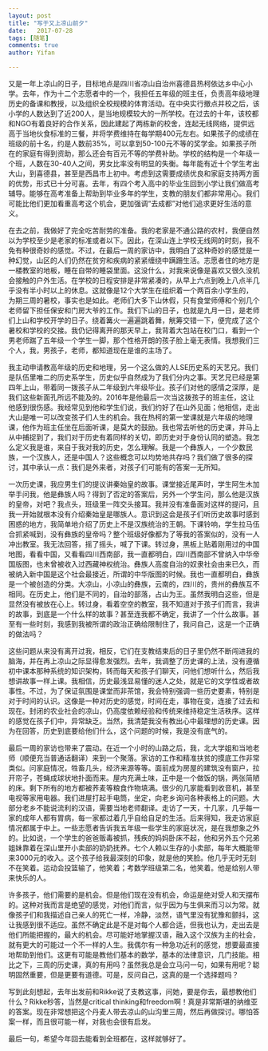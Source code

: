 ```yaml
---
layout: post
title: "写于又上凉山前夕"
date:   2017-07-28
tags: [随笔]
comments: true
author: Yifan

---
```




又是一年上凉山的日子，目标地点是四川省凉山自治州喜德县热柯依达乡中心小学。去年，作为十二个志愿者中的一个，我担任五年级的班主任，负责高年级地理历史的备课和教授，以及组织全校规模的体育活动。在中央实行撤点并校之后，该小学的人数达到了近200人，是当地规模较大的一所学校。在过去的十年，该校都和NGO有着良好的合作关系，因此建起了两栋新的校舍，连起无线网络，提供远高于当地伙食标准的三餐，并将学费维持在每学期400元左右。如果孩子的成绩在班级的前十名，约是人数前35%，可以拿到50-100元不等的奖学金。如果孩子所在的家庭有得到资助，那么还会有百元不等的学费补助。学校的结构是一个年级一个班，人数在30-40人之间，男女比率没有明显的失衡。每年能有近十个学生考出大山，到喜德县，甚至是西昌市上初中。考虑到这需要成绩优良和家庭支持两方面的优势，形式已十分可喜。去年，有四个考入高中的毕业生回到小学让我们做高考辅导。能够在高考准备上帮助到毕业多年的学生，支教的朋友们都非常用心。我们可能比他们更加看重高考这个机会，更加强调“去成都”对他们追求更好生活的意义。

在去之前，我做好了完全吃苦耐劳的准备。我的老家是不通公路的农村，我便自然以为学校至少是老家的标准或者以下。因此，在深山连上学校无线网的时刻，我不免有种很奇妙的感觉。不过，在最后一周的家访中，我明白了这种奇妙的感觉是一种幻觉，山区的人们仍然在贫穷和疾病的紧紧缠绕中蹒跚生活。志愿者住的地方是一楼教室的地板，睡在自带的睡袋里面。这没什么，对我来说像是喜欢又很久没机会接触的户外生活。在学校的日程安排是非常紧凑的，从早上六点到晚上八点半几乎没有半小时以上的休息。这就像是12个大学生在组织着一个两百余小学生的，为期三周的暑校，事实也是如此。老师们大多下山休假，只有食堂师傅和个别几个老师留下担任保安和门房大爷的工作。我们下山的日子，也就是九月一日，是老师们上山和学校开学的日子。绕着篝火一遍遍跳着舞，觥筹交错一下，便完成了这个暑校和学校的交接。我仍记得离开的那天早上，我背着大包站在校门口，看到一个男老师踹了五年级一个学生一脚，那个性格开朗的孩子脸上毫无表情。我想我们三个人，我，男孩子，老师，都知道现在是谁的主场了。

我主动申请教高年级的历史和地理，另一个这么做的人LSE历史系的天艺兄。我们是队伍里唯二的历史系学生，历史似乎自然成为了我们分内之事。天艺兄已经是第四年上山，带着同一拨孩子从二年级到六年级毕业。孩子们对他的感情之深厚，是我们这些新面孔所远不能及的。2016年是他最后一次当这拨孩子的班主任，这让他感到很伤感。我经常见到他和学生们说，我们约好了在山外见面；他相信，走出大山是唯一可以改变孩子们人生的机会。我在热柯的第一堂课就是六年级的地理课，他作为班主任坐在后面听课，是莫大的鼓励。我也常去听他的历史课，并马上从中捕捉到了，我们对于历史有着同样的关切，即历史对于身份认同的塑造。我怎么定义我是谁，来自于我对我的历史，怎么理解。我是一个彝族人，一个少数民族，一个汉族人，还是中国人？这些概念可以均势地共存吗？我们做了很多的探讨，其中承认一点：我们是外来者，对孩子们可能有的答案一无所知。

一次历史课，我应男生们的提议讲秦始皇的故事。课堂接近尾声时，学生阿生木加举手问我，他是彝族人吗？得到了否定的答案后，另外一个学生问，那么他是汉族的皇帝，对吧？我点头，班级里一阵交头接耳。我并没有准备面对这样的提问，且我一开始就根本没有介绍秦始皇是哪族人。意识到这会是孩子们听历史故事时感到困惑的地方，我简单地介绍了历史上不是汉族统治的王朝。下课铃响，学生拉马伍合抓紧喊到，没有彝族的皇帝吗？整个班级好像都为了等我的答案似的，没有一人冲出教室。我无法回答，摇了摇头，喊了下课。转过身，黑板上贴着刚用过的中国地图，看看中国，又看看四川西南部，我一直都明白，四川西南部不曾纳入中华帝国版图，也未曾被收入过西藏神权统治。彝族人高度自治的奴隶社会由来已久，而被纳入新中国是这个社会最接近，所谓的中华版图的时候。我也一直都明白，彝族是一个被创造的分类。大凉山，小凉山的彝族，云南的，四川的，贵州的彝族互不相同。在历史上，他们是不同的，自治的部落，占山为王。虽然我明白这些，但是显然没有被放在心上。转过身，看着空空的教室，我不知道对于孩子们而言，我讲的故事，到底是一个什么样的故事？甚至连我都不确定，我讲了一个什么故事。甚至有一些时刻，我感到我被所谓的政治正确给限制住了，我问自己，这是一个正确的做法吗？

这些问题从来没有离开过我，相反，它们在支教结束后的日子里仍然不断闯进我的脑海，并在再上凉山之际显得愈发强烈。去年，我调整了历史课的上法，没有遵循初中课本那种系统的知识架构，转而每天和孩子们聊天，问他们想听什么，然后我想讲故事一样上课。我相信，历史最浅显易懂的迷人之处，就是它的文学性或者故事性。不过，为了保证氛围是课堂而非茶馆，我会特别强调一些历史要素，特别是对于时间的认识。这像是一种对历史的感觉，时间在走，事物在变，连接了过去和现在。封闭的农业社会的凉山，仍高度依赖经验和传统来维持稳定生活秩序。这样的感觉在孩子们中，异常缺乏。当然，我清楚我没有教出心中最理想的历史课。因为在回答，历史到底要给他们什么，这个问题的时候，我是没有底气的。

最后一周的家访也带来了震动。在近一个小时的山路之后，我，北大学姐和当地老师（顺便充当普通话翻译）来到一个聚落。家访的工作和精准扶贫的摸底工作非常类似。问家庭情况，牲畜几头，经济来源等等。面前成为房屋的建筑没有窗户，拉开帘子，苍蝇成球状地扑面而来。屋内充满土味，正中是一个做饭的锅，两张简陋的床。剩下所有的地方都被荞麦等粮食作物填满。很少的几家能看到收音机，甚至电视等家用电器。我们进屋打起手电筒，坐定，向老乡询问各种表格上的问题。大部分老乡不能说流利的汉语，需要当地老师翻译。走访了一天，十几家，几乎每一家的成年人都有胃病，每一家都过着几乎自给自足的生活。后来得知，我走访家庭情况都属于中上。一些志愿者告诉我五年级一些学生的家庭状况，是在我想象之外的。比如说，一个学生的爸爸贩毒被抓，残疾的妈妈卧床不起，他和另外五个兄弟姐妹靠着在深山里开小卖部的奶奶抚养。七个人赖以生存的小卖部，每年大概能带来3000元的收入。这个孩子给我最深刻的印象，就是他的笑脸。他几乎无时无刻不在笑着。运动会投篮输了，他笑着；考数学班级第二名，他笑着。他是给别人带来快乐的人。

许多孩子，他们需要的是机会。但是他们现在没有机会，命运是绝对受人和天摆布的。这种对我而言是绝望的感觉，对他们而言，似乎因为与生俱来而习以为常。就像孩子们和我描述自己亲人的死亡一样，冷静，淡然，语气里没有犹豫和颤抖，这让我感到很不适应。虽然不确定此是不是对每个人都合适，但我也认为，走出去是他们所能把握的，最大的机会。尽可能好地掌握汉语，融入这个汉族为主的社会，就有更大的可能过一个不一样的人生。我偶尔有一种急功近利的感觉，想要最直接地帮助到他们。这更有可能是教他们基本的数学，基本的法律意识，几门技能。相比之下，三周的历史课，真的有用吗？虽然我总是会立马问一句，如果有用呢？聪明固然重要，但是更要有道德。可是，反问自己，这真的是一个选择题吗？

写到此刻想起，去年出发前和Rikke说了支教这事，问她，要是你去，最想教他们什么？Rikke秒答，当然是critical thinking和freedom啊！真是非常斯堪的纳维亚的答案。现在非常想把这个丹麦人带去凉山的山沟里三周，然后再做探讨。哪怕答案一样，而且很可能一样，对我也会很有启发。

最后一句，希望今年回去能看到全班都在，这样就够好了。